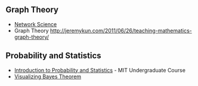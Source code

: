 

## Graph Theory

 * [Network Science](./network.md)
 * Graph Theory <http://jeremykun.com/2011/06/26/teaching-mathematics-graph-theory/>
 
## Probability and Statistics

 * [Introduction to Probability and Statistics](https://ocw.mit.edu/courses/mathematics/18-05-introduction-to-probability-and-statistics-spring-2014/) - MIT Undergraduate Course
 * [Visualizing Bayes Theorem]( <https://oscarbonilla.com/2009/05/visualizing-bayes-theorem/>)